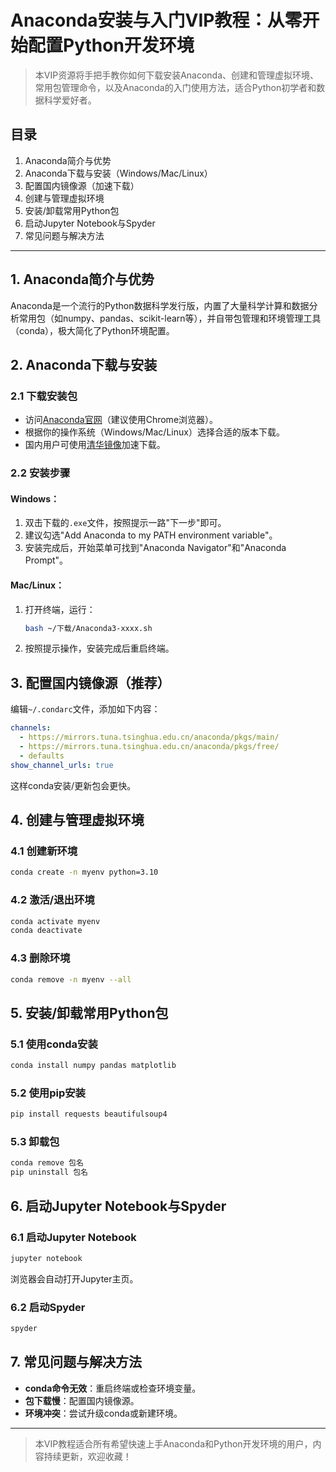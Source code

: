 # Anaconda安装与入门VIP教程：从零开始配置Python开发环境

> 本VIP资源将手把手教你如何下载安装Anaconda、创建和管理虚拟环境、常用包管理命令，以及Anaconda的入门使用方法，适合Python初学者和数据科学爱好者。

## 目录
1. Anaconda简介与优势
2. Anaconda下载与安装（Windows/Mac/Linux）
3. 配置国内镜像源（加速下载）
4. 创建与管理虚拟环境
5. 安装/卸载常用Python包
6. 启动Jupyter Notebook与Spyder
7. 常见问题与解决方法

---

## 1. Anaconda简介与优势
Anaconda是一个流行的Python数据科学发行版，内置了大量科学计算和数据分析常用包（如numpy、pandas、scikit-learn等），并自带包管理和环境管理工具（conda），极大简化了Python环境配置。

## 2. Anaconda下载与安装

### 2.1 下载安装包
- 访问[Anaconda官网](https://www.anaconda.com/products/distribution)（建议使用Chrome浏览器）。
- 根据你的操作系统（Windows/Mac/Linux）选择合适的版本下载。
- 国内用户可使用[清华镜像](https://mirrors.tuna.tsinghua.edu.cn/anaconda/archive/)加速下载。

### 2.2 安装步骤
#### Windows：
1. 双击下载的`.exe`文件，按照提示一路"下一步"即可。
2. 建议勾选"Add Anaconda to my PATH environment variable"。
3. 安装完成后，开始菜单可找到"Anaconda Navigator"和"Anaconda Prompt"。

#### Mac/Linux：
1. 打开终端，运行：
   ```bash
   bash ~/下载/Anaconda3-xxxx.sh
   ```
2. 按照提示操作，安装完成后重启终端。

## 3. 配置国内镜像源（推荐）
编辑`~/.condarc`文件，添加如下内容：
```yaml
channels:
  - https://mirrors.tuna.tsinghua.edu.cn/anaconda/pkgs/main/
  - https://mirrors.tuna.tsinghua.edu.cn/anaconda/pkgs/free/
  - defaults
show_channel_urls: true
```
这样conda安装/更新包会更快。

## 4. 创建与管理虚拟环境

### 4.1 创建新环境
```bash
conda create -n myenv python=3.10
```

### 4.2 激活/退出环境
```bash
conda activate myenv
conda deactivate
```

### 4.3 删除环境
```bash
conda remove -n myenv --all
```

## 5. 安装/卸载常用Python包

### 5.1 使用conda安装
```bash
conda install numpy pandas matplotlib
```

### 5.2 使用pip安装
```bash
pip install requests beautifulsoup4
```

### 5.3 卸载包
```bash
conda remove 包名
pip uninstall 包名
```

## 6. 启动Jupyter Notebook与Spyder

### 6.1 启动Jupyter Notebook
```bash
jupyter notebook
```
浏览器会自动打开Jupyter主页。

### 6.2 启动Spyder
```bash
spyder
```

## 7. 常见问题与解决方法
- **conda命令无效**：重启终端或检查环境变量。
- **包下载慢**：配置国内镜像源。
- **环境冲突**：尝试升级conda或新建环境。

---

> 本VIP教程适合所有希望快速上手Anaconda和Python开发环境的用户，内容持续更新，欢迎收藏！ 